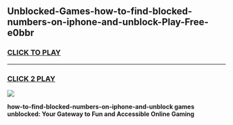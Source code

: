 
## Unblocked-Games-how-to-find-blocked-numbers-on-iphone-and-unblock-Play-Free-e0bbr
<h3>
<a href="https://premium76.site?title=how-to-find-blocked-numbers-on-iphone-and-unblock&ref=23A">CLICK TO PLAY</a></h3>
<hr>

<h3>
<a href="https://premium76.site?title=how-to-find-blocked-numbers-on-iphone-and-unblock&ref=23A">CLICK 2 PLAY</a>
  
</h3>

<a href="https://premium76.site?title=how-to-find-blocked-numbers-on-iphone-and-unblock&ref=23A"><img src="https://clearcache.store/games.png"></a>


**how-to-find-blocked-numbers-on-iphone-and-unblock games unblocked: Your Gateway to Fun and Accessible Online Gaming**

